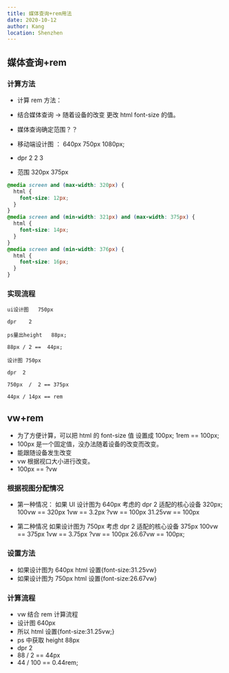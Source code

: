 ```yaml
---
title: 媒体查询+rem用法
date: 2020-10-12
author: Kang
location: Shenzhen
---
```


## 媒体查询+rem

### 计算方法

- 计算 rem 方法：
- 结合媒体查询 -> 随着设备的改变 更改 html font-size 的值。

- 媒体查询确定范围？？

- 移动端设计图 ： 640px 750px 1080px;
- dpr 2 2 3
- 范围 320px 375px

```css
@media screen and (max-width: 320px) {
  html {
    font-size: 12px;
  }
}
@media screen and (min-width: 321px) and (max-width: 375px) {
  html {
    font-size: 14px;
  }
}
@media screen and (min-width: 376px) {
  html {
    font-size: 16px;
  }
}
```

### 实现流程

```
ui设计图   750px
​
dpr    2
​
ps量出height   88px;
​
88px / 2 ==  44px;
​
设计图 750px

dpr  2
​
750px  /  2 == 375px
​
44px / 14px == rem
```

## vw+rem

- 为了方便计算，可以把 html 的 font-size 值 设置成 100px; 1rem == 100px;
- 100px 是一个固定值，没办法随着设备的改变而改变。
- 能跟随设备发生改变
- vw 根据视口大小进行改变。
- 100px == ?vw

### 根据视图分配情况

- 第一种情况：
  如果 UI 设计图为 640px
  考虑的 dpr 2
  适配的核心设备 320px;
  100vw == 320px
  1vw == 3.2px
  ?vw == 100px
  31.25vw == 100px

* 第二种情况
  如果设计图为 750px
  考虑 dpr 2
  适配的核心设备 375px
  100vw == 375px
  1vw == 3.75px
  ?vw == 100px
  26.67vw == 100px;

### 设置方法

- 如果设计图为 640px html 设置{font-size:31.25vw}
- 如果设计图为 750px html 设置{font-size:26.67vw}

### 计算流程

- vw 结合 rem 计算流程
- 设计图 640px
- 所以 html 设置{font-size:31.25vw;}
- ps 中获取 height 88px
- dpr 2
- 88 / 2 == 44px
- 44 / 100 == 0.44rem;
